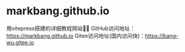 # markbang.github.io
用vitepress搭建的详细教程网站🤡😡
GitHub访问地址：https://markbang.github.io
Gitee访问地址(国内访问快)：https://bang-wu.gitee.io

